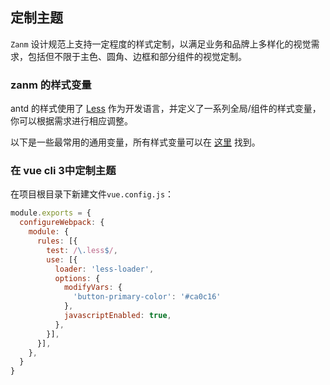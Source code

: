 ## 定制主题
`Zanm` 设计规范上支持一定程度的样式定制，以满足业务和品牌上多样化的视觉需求，包括但不限于主色、圆角、边框和部分组件的视觉定制。

### zanm 的样式变量
antd 的样式使用了 [Less](http://lesscss.org/) 作为开发语言，并定义了一系列全局/组件的样式变量，你可以根据需求进行相应调整。

以下是一些最常用的通用变量，所有样式变量可以在 [这里]() 找到。

### 在 vue cli 3中定制主题
在项目根目录下新建文件`vue.config.js`：
```javascript
module.exports = {
  configureWebpack: {
    module: {
      rules: [{
        test: /\.less$/,
        use: [{
          loader: 'less-loader',
          options: {
            modifyVars: {
              'button-primary-color': '#ca0c16'
            },
            javascriptEnabled: true,
          },
        }],
      }],
    },
  }
}
```
